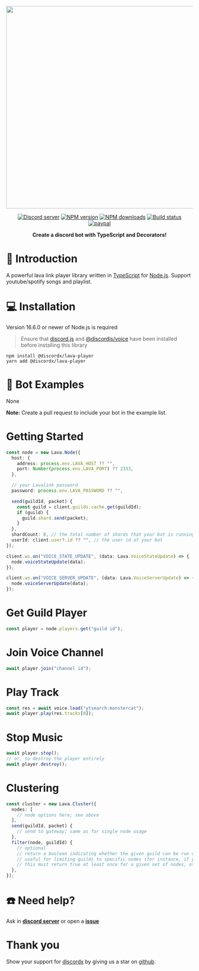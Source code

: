 <div>
  <p align="center">
    <a href="https://discord-ts.js.org" target="_blank" rel="nofollow">
      <img src="https://discord-ts.js.org/discord-ts.svg" width="546" />
    </a>
  </p>
  <p align="center">
    <a href="https://discord.gg/yHQY9fexH9"
      ><img
        src="https://img.shields.io/discord/874802018361950248?color=5865F2&logo=discord&logoColor=white"
        alt="Discord server"
    /></a>
    <a href="https://www.npmjs.com/package/@discordx/lava-player"
      ><img
        src="https://img.shields.io/npm/v/@discordx/lava-player.svg?maxAge=3600"
        alt="NPM version"
    /></a>
    <a href="https://www.npmjs.com/package/@discordx/lava-player"
      ><img
        src="https://img.shields.io/npm/dt/@discordx/lava-player.svg?maxAge=3600"
        alt="NPM downloads"
    /></a>
    <a href="https://github.com/oceanroleplay/discord.ts/actions"
      ><img
        src="https://github.com/oceanroleplay/discord.ts/workflows/Build/badge.svg"
        alt="Build status"
    /></a>
    <a href="https://www.paypal.me/vijayxmeena"
      ><img
        src="https://img.shields.io/badge/donate-paypal-F96854.svg"
        alt="paypal"
    /></a>
  </p>
  <p align="center">
    <b> Create a discord bot with TypeScript and Decorators! </b>
  </p>
</div>

# 📖 Introduction

A powerful lava link player library written in [TypeScript](https://www.typescriptlang.org) for [Node.js](https://nodejs.org). Support youtube/spotify songs and playlist.

# 💻 Installation

Version 16.6.0 or newer of Node.js is required

> Ensure that [discord.js](https://www.npmjs.com/package/discord.js) and [@discordjs/voice](https://www.npmjs.com/package/@discordjs/voice) have been installed before installing this library

```
npm install @discordx/lava-player
yarn add @discordx/lava-player
```

# 🤖 Bot Examples

None

**Note:** Create a pull request to include your bot in the example list.

# Getting Started

```ts
const node = new Lava.Node({
  host: {
    address: process.env.LAVA_HOST ?? "",
    port: Number(process.env.LAVA_PORT) ?? 2333,
  },

  // your Lavalink password
  password: process.env.LAVA_PASSWORD ?? "",

  send(guildId, packet) {
    const guild = client.guilds.cache.get(guildId);
    if (guild) {
      guild.shard.send(packet);
    }
  },
  shardCount: 0, // the total number of shards that your bot is running (optional, useful if you're load balancing)
  userId: client.user?.id ?? "", // the user id of your bot
});

client.ws.on("VOICE_STATE_UPDATE", (data: Lava.VoiceStateUpdate) => {
  node.voiceStateUpdate(data);
});

client.ws.on("VOICE_SERVER_UPDATE", (data: Lava.VoiceServerUpdate) => {
  node.voiceServerUpdate(data);
});
```

# Get Guild Player

```ts
const player = node.players.get("guild id");
```

# Join Voice Channel

```ts
await player.join("channel id");
```

# Play Track

```ts
const res = await voice.load("ytsearch:monstercat");
await player.play(res.tracks[0]);
```

# Stop Music

```ts
await player.stop();
// or, to destroy the player entirely
await player.destroy();
```

# Clustering

```ts
const cluster = new Lava.Cluster({
  nodes: [
    // node options here; see above
  ],
  send(guildId, packet) {
    // send to gateway; same as for single node usage
  },
  filter(node, guildId) {
    // optional
    // return a boolean indicating whether the given guild can be run on the given node
    // useful for limiting guilds to specific nodes (for instance, if you setup lavalink edge servers to minimize latency)
    // this must return true at least once for a given set of nodes, otherwise some methods may error
  },
});
```

# ☎️ Need help?

Ask in **[discord server](https://discord.gg/yHQY9fexH9)** or open a **[issue](https://github.com/oceanroleplay/discord.ts/issues)**

# Thank you

Show your support for [discordx](https://www.npmjs.com/package/discordx) by giving us a star on [github](https://github.com/oceanroleplay/discord.ts).
